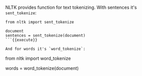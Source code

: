 NLTK provides function for text tokenizing. With sentences it's `sent_tokenize`:

```
from nltk import sent_tokenize

document
sentences = sent_tokenize(document)
```{{execute}}

And for words it's `word_tokenize`:

```
from nltk import word_tokenize

words = word_tokenize(document)
```{{execute}}
